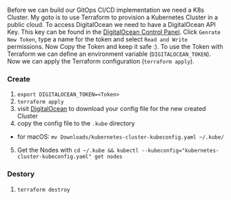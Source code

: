 Before we can build our GitOps CI/CD implementation we need a K8s Cluster. 
My goto is to use Terraform to provision a Kubernetes Cluster in a public cloud. 
To access DigitalOcean we need to have a DigitalOcean API Key.
This key can be found in the [DigitalOcean Control Panel](https://cloud.digitalocean.com/account/api/tokens).
Click `Genrate New Token`, type a name for the token and select `Read and Write` permissions.
Now Copy the Token and keep it safe :). 
To use the Token with Terraform we can define an environment variable (`DIGITALOCEAN_TOKEN`).
Now we can apply the Terraform configuration (`terraform apply`).

### Create

1) `export DIGITALOCEAN_TOKEN=<Token>`
2) `terraform apply`
3) visit [DigitalOcean](https://cloud.digitalocean.com/kubernetes/clusters) to download your config file for the new
   created Cluster
4) copy the config file to the `.kube` directory

* for macOS: `mv Downloads/kubernetes-cluster-kubeconfig.yaml ~/.kube/`

5) Get the Nodes with `cd ~/.kube && kubectl --kubeconfig="kubernetes-cluster-kubeconfig.yaml" get nodes`

### Destory

1) `terraform destroy`
